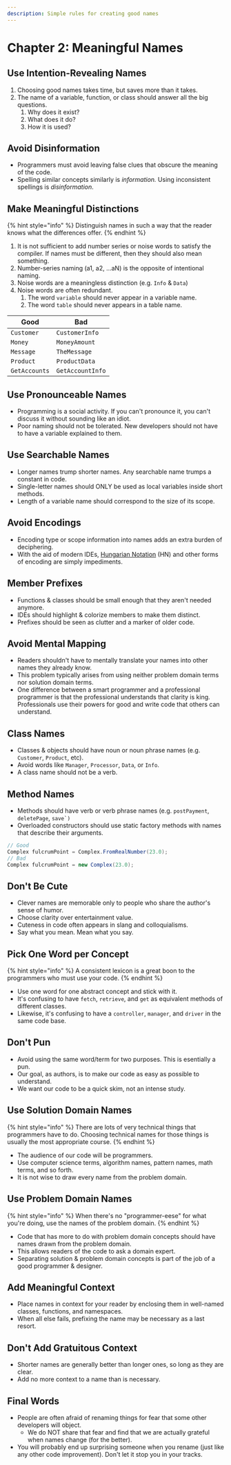 ```yaml
---
description: Simple rules for creating good names
---
```


# Chapter 2: Meaningful Names

## Use Intention-Revealing Names

1. Choosing good names takes time, but saves more than it takes.
2. The name of a variable, function, or class should answer all the big questions.
   1. Why does it exist?
   2. What does it do?
   3. How it is used?

## Avoid Disinformation

* Programmers must avoid leaving false clues that obscure the meaning of the code.
* Spelling similar concepts similarly is _information._ Using inconsistent spellings is _disinformation_.

## Make Meaningful Distinctions

{% hint style="info" %}
Distinguish names in such a way that the reader knows what the differences offer.
{% endhint %}

1. It is not sufficient to add number series or noise words to satisfy the compiler. If names must be different, then they should also mean something.
2. Number-series naming (a1, a2, ...aN) is the opposite of intentional naming.
3. Noise words are a meaningless distinction (e.g. `Info` & `Data`)
4. Noise words are often redundant.
   1. The word `variable` should never appear in a variable name.
   2. The word `table` should never appears in a table name.

| Good          | Bad              |
| ------------- | ---------------- |
| `Customer`    | `CustomerInfo`   |
| `Money`       | `MoneyAmount`    |
| `Message`     | `TheMessage`     |
| `Product`     | `ProductData`    |
| `GetAccounts` | `GetAccountInfo` |

## Use Pronounceable Names

* Programming is a social activity. If you can't pronounce it, you can't discuss it without sounding like an idiot.
* Poor naming should not be tolerated. New developers should not have to have a variable explained to them.

## Use Searchable Names

* Longer names trump shorter names. Any searchable name trumps a constant in code.
* Single-letter names should ONLY be used as local variables inside short methods.
* Length of a variable name should correspond to the size of its scope.

## Avoid Encodings

* Encoding type or scope information into names adds an extra burden of deciphering.
* With the aid of modern IDEs, [Hungarian Notation](https://en.wikipedia.org/wiki/Hungarian\_notation) (HN) and other forms of encoding are simply impediments.&#x20;

## Member Prefixes

* Functions & classes should be small enough that they aren't needed anymore.
* IDEs should highlight & colorize members to make them distinct.
* Prefixes should be seen as clutter and a marker of older code.

## Avoid Mental Mapping

* Readers shouldn't have to mentally translate your names into other names they already know.
* This problem typically arises from using neither problem domain terms nor solution domain terms.
* One difference between a smart programmer and a professional programmer is that the professional understands that clarity is king. Professionals use their powers for good and write code that others can understand.

## Class Names

* Classes & objects should have noun or noun phrase names (e.g. `Customer`, `Product`, etc).
* Avoid words like `Manager`, `Processor`, `Data`, or `Info`.
* A class name should not be a verb.

## Method Names

* Methods should have verb or verb phrase names (e.g. `postPayment`, `deletePage`, ``save`)``
* Overloaded constructors should use static factory methods with names that describe their arguments.

```csharp
// Good
Complex fulcrumPoint = Complex.FromRealNumber(23.0);
// Bad
Complex fulcrumPoint = new Complex(23.0);
```

## Don't Be Cute

* Clever names are memorable only to people who share the author's sense of humor.
* Choose clarity over entertainment value.
* Cuteness in code often appears in slang and colloquialisms.
* Say what you mean. Mean what you say.

## Pick One Word per Concept

{% hint style="info" %}
A consistent lexicon is a great boon to the programmers who must use your code.
{% endhint %}

* Use one word for one abstract concept and stick with it.
* It's confusing to have `fetch`, `retrieve`, and `get` as equivalent methods of different classes.
* Likewise, it's confusing to have a `controller`, `manager`, and `driver` in the same code base.

## Don't Pun

* Avoid using the same word/term for two purposes. This is esentially a pun.
* Our goal, as authors, is to make our code as easy as possible to understand.&#x20;
* We want our code to be a quick skim, not an intense study.

## Use Solution Domain Names

{% hint style="info" %}
There are lots of very technical things that programmers have to do. Choosing technical names for those things is usually the most appropriate course.
{% endhint %}

* The audience of our code will be programmers.
* Use computer science terms, algorithm names, pattern names, math terms, and so forth.
* It is not wise to draw every name from the problem domain.

## Use Problem Domain Names

{% hint style="info" %}
When there's no "programmer-eese" for what you're doing, use the names of the problem domain.
{% endhint %}

* Code that has more to do with problem domain concepts should have names drawn from the problem domain.
* This allows readers of the code to ask a domain expert.
* Separating solution & problem domain concepts is part of the job of a good programmer & designer.

## Add Meaningful Context

* Place names in context for your reader by enclosing them in well-named classes, functions, and namespaces.
* When all else fails, prefixing the name may be necessary as a last resort.

## Don't Add Gratuitous Context

* Shorter names are generally better than longer ones, so long as they are clear.
* Add no more context to a name than is necessary.

## Final Words

* People are often afraid of renaming things for fear that some other developers will object.&#x20;
  * We do NOT share that fear and find that we are actually grateful when names change (for the better).
* You will probably end up surprising someone when you rename (just like any other code improvement).  Don't let it stop you in your tracks.

